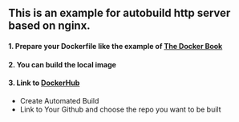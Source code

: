 ## This is an example for autobuild http server based on nginx.

#### 1. Prepare your Dockerfile like the example of [The Docker Book](https://github.com/jamtur01/dockerbook-code/blob/master/code/5/website/Dockerfile)

#### 2. You can build the local image

#### 3. Link to [DockerHub](https://hub.docker.com/r/angeldsphinx/autobuildhttp/)
- Create Automated Build
- Link to Your Github and choose the repo you want to be built
